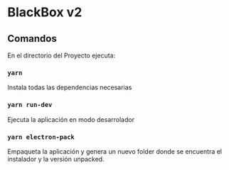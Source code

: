 # BlackBox v2

## Comandos

En el directorio del Proyecto ejecuta:

### `yarn`

Instala todas las dependencias necesarias 

### `yarn run-dev`

Ejecuta la aplicación en modo desarrolador

### `yarn electron-pack`

Empaqueta la aplicación y genera un nuevo folder donde se encuentra el instalador y la versión unpacked.
